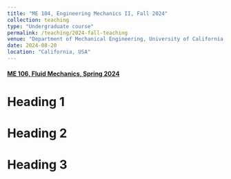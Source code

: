 ```yaml
---
title: "ME 104, Engineering Mechanics II, Fall 2024"
collection: teaching
type: "Undergraduate course"
permalink: /teaching/2024-fall-teaching
venue: "Department of Mechanical Engineering, University of California, Berkeley"
date: 2024-08-20
location: "California, USA"
---
```




#### [ME 106, Fluid Mechanics, Spring 2024](https://classes.berkeley.edu/content/2024-fall-meceng-104-001-lec-001)

Heading 1
======

Heading 2
======

Heading 3
======


